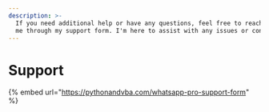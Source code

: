 ```yaml
---
description: >-
  If you need additional help or have any questions, feel free to reach out to
  me through my support form. I'm here to assist with any issues or concerns.
---
```


# Support

{% embed url="https://pythonandvba.com/whatsapp-pro-support-form" %}
